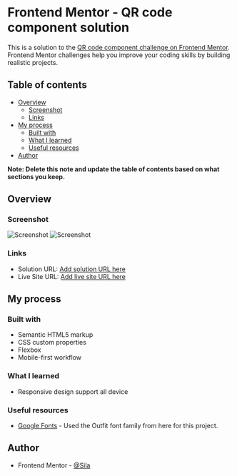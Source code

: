 # Frontend Mentor - QR code component solution

This is a solution to the [QR code component challenge on Frontend Mentor](https://www.frontendmentor.io/challenges/qr-code-component-iux_sIO_H). Frontend Mentor challenges help you improve your coding skills by building realistic projects.

## Table of contents

-   [Overview](#overview)
    -   [Screenshot](#screenshot)
    -   [Links](#links)
-   [My process](#my-process)
    -   [Built with](#built-with)
    -   [What I learned](#what-i-learned)
    -   [Useful resources](#useful-resources)
-   [Author](#author)

**Note: Delete this note and update the table of contents based on what sections you keep.**

## Overview

### Screenshot

![Screenshot](./images/desktop-preview-card.png)
![Screenshot](./images/mobile-preview-card.png)

### Links

-   Solution URL: [Add solution URL here](https://github.com/Douzhebag/ForTrainee.git)
-   Live Site URL: [Add live site URL here](https://douzhebag.github.io/ForTrainee/Exercise-5-Blog-Preveiw-card/blog-preview-card-main)

## My process

### Built with

-   Semantic HTML5 markup
-   CSS custom properties
-   Flexbox
-   Mobile-first workflow

### What I learned

-   Responsive design support all device

### Useful resources

-   [Google Fonts](https://fonts.google.com/) - Used the Outfit font family from here for this project.

## Author

-   Frontend Mentor - [@Sila](https://www.frontendmentor.io/profile/sila255058142)
